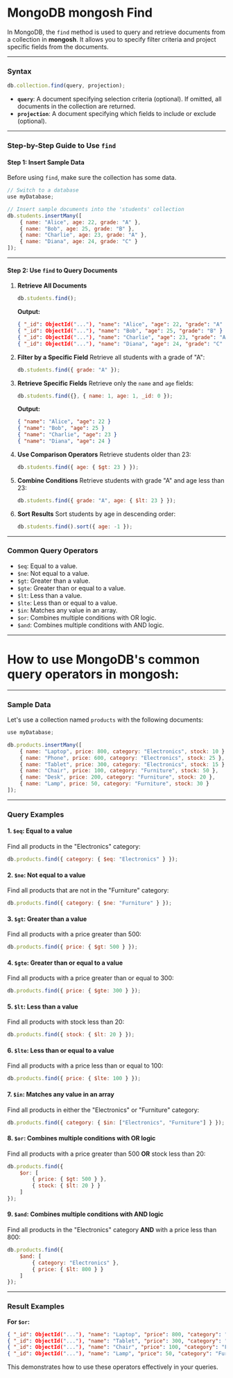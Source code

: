 # MongoDB mongosh Find

In MongoDB, the `find` method is used to query and retrieve documents from a collection in **mongosh**. It allows you to specify filter criteria and project specific fields from the documents.

---

### **Syntax**
```javascript
db.collection.find(query, projection);
```

- **`query`**: A document specifying selection criteria (optional). If omitted, all documents in the collection are returned.
- **`projection`**: A document specifying which fields to include or exclude (optional).

---

### **Step-by-Step Guide to Use `find`**

#### **Step 1: Insert Sample Data**
Before using `find`, make sure the collection has some data.

```javascript
// Switch to a database
use myDatabase;

// Insert sample documents into the 'students' collection
db.students.insertMany([
    { name: "Alice", age: 22, grade: "A" },
    { name: "Bob", age: 25, grade: "B" },
    { name: "Charlie", age: 23, grade: "A" },
    { name: "Diana", age: 24, grade: "C" }
]);
```

---

#### **Step 2: Use `find` to Query Documents**

1. **Retrieve All Documents**
   ```javascript
   db.students.find();
   ```
   **Output:**
   ```json
   { "_id": ObjectId("..."), "name": "Alice", "age": 22, "grade": "A" }
   { "_id": ObjectId("..."), "name": "Bob", "age": 25, "grade": "B" }
   { "_id": ObjectId("..."), "name": "Charlie", "age": 23, "grade": "A" }
   { "_id": ObjectId("..."), "name": "Diana", "age": 24, "grade": "C" }
   ```

2. **Filter by a Specific Field**
   Retrieve all students with a grade of "A":
   ```javascript
   db.students.find({ grade: "A" });
   ```

3. **Retrieve Specific Fields**
   Retrieve only the `name` and `age` fields:
   ```javascript
   db.students.find({}, { name: 1, age: 1, _id: 0 });
   ```
   **Output:**
   ```json
   { "name": "Alice", "age": 22 }
   { "name": "Bob", "age": 25 }
   { "name": "Charlie", "age": 23 }
   { "name": "Diana", "age": 24 }
   ```

4. **Use Comparison Operators**
   Retrieve students older than 23:
   ```javascript
   db.students.find({ age: { $gt: 23 } });
   ```

5. **Combine Conditions**
   Retrieve students with grade "A" and age less than 23:
   ```javascript
   db.students.find({ grade: "A", age: { $lt: 23 } });
   ```

6. **Sort Results**
   Sort students by age in descending order:
   ```javascript
   db.students.find().sort({ age: -1 });
   ```

---

### **Common Query Operators**
- `$eq`: Equal to a value.
- `$ne`: Not equal to a value.
- `$gt`: Greater than a value.
- `$gte`: Greater than or equal to a value.
- `$lt`: Less than a value.
- `$lte`: Less than or equal to a value.
- `$in`: Matches any value in an array.
- `$or`: Combines multiple conditions with OR logic.
- `$and`: Combines multiple conditions with AND logic.

---

# How to use MongoDB's common query operators in **mongosh**:

---

### **Sample Data**
Let's use a collection named `products` with the following documents:

```javascript
use myDatabase;

db.products.insertMany([
    { name: "Laptop", price: 800, category: "Electronics", stock: 10 },
    { name: "Phone", price: 600, category: "Electronics", stock: 25 },
    { name: "Tablet", price: 300, category: "Electronics", stock: 15 },
    { name: "Chair", price: 100, category: "Furniture", stock: 50 },
    { name: "Desk", price: 200, category: "Furniture", stock: 20 },
    { name: "Lamp", price: 50, category: "Furniture", stock: 30 }
]);
```

---

### **Query Examples**

#### **1. `$eq`: Equal to a value**
Find all products in the "Electronics" category:
```javascript
db.products.find({ category: { $eq: "Electronics" } });
```

#### **2. `$ne`: Not equal to a value**
Find all products that are not in the "Furniture" category:
```javascript
db.products.find({ category: { $ne: "Furniture" } });
```

#### **3. `$gt`: Greater than a value**
Find all products with a price greater than 500:
```javascript
db.products.find({ price: { $gt: 500 } });
```

#### **4. `$gte`: Greater than or equal to a value**
Find all products with a price greater than or equal to 300:
```javascript
db.products.find({ price: { $gte: 300 } });
```

#### **5. `$lt`: Less than a value**
Find all products with stock less than 20:
```javascript
db.products.find({ stock: { $lt: 20 } });
```

#### **6. `$lte`: Less than or equal to a value**
Find all products with a price less than or equal to 100:
```javascript
db.products.find({ price: { $lte: 100 } });
```

#### **7. `$in`: Matches any value in an array**
Find all products in either the "Electronics" or "Furniture" category:
```javascript
db.products.find({ category: { $in: ["Electronics", "Furniture"] } });
```

#### **8. `$or`: Combines multiple conditions with OR logic**
Find all products with a price greater than 500 **OR** stock less than 20:
```javascript
db.products.find({
    $or: [
        { price: { $gt: 500 } },
        { stock: { $lt: 20 } }
    ]
});
```

#### **9. `$and`: Combines multiple conditions with AND logic**
Find all products in the "Electronics" category **AND** with a price less than 800:
```javascript
db.products.find({
    $and: [
        { category: "Electronics" },
        { price: { $lt: 800 } }
    ]
});
```

---

### **Result Examples**
**For `$or`:**
```json
{ "_id": ObjectId("..."), "name": "Laptop", "price": 800, "category": "Electronics", "stock": 10 }
{ "_id": ObjectId("..."), "name": "Tablet", "price": 300, "category": "Electronics", "stock": 15 }
{ "_id": ObjectId("..."), "name": "Chair", "price": 100, "category": "Furniture", "stock": 50 }
{ "_id": ObjectId("..."), "name": "Lamp", "price": 50, "category": "Furniture", "stock": 30 }
```

This demonstrates how to use these operators effectively in your queries.

